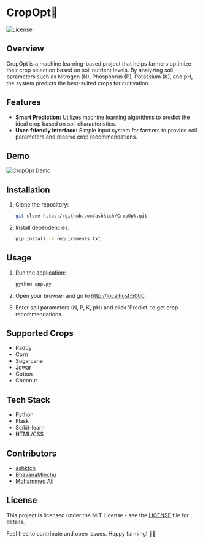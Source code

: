 # CropOpt🌱

[![License](https://img.shields.io/badge/license-MIT-blue.svg)](LICENSE)

## Overview

CropOpt is a machine learning-based project that helps farmers optimize their crop selection based on soil nutrient levels. By analyzing soil parameters such as Nitrogen (N), Phosphorus (P), Potassium (K), and pH, the system predicts the best-suited crops for cultivation.

## Features

- **Smart Prediction:** Utilizes machine learning algorithms to predict the ideal crop based on soil characteristics.
- **User-friendly Interface:** Simple input system for farmers to provide soil parameters and receive crop recommendations.

## Demo

![CropOpt Demo](demo.gif)

## Installation

1. Clone the repository:

   ```bash
   git clone https://github.com/ashktch/CropOpt.git
   ```

2. Install dependencies:

   ```bash
   pip install -r requirements.txt
   ```

## Usage

1. Run the application:

   ```bash
   python app.py
   ```

2. Open your browser and go to [http://localhost:5000](http://localhost:5000).

3. Enter soil parameters (N, P, K, pH) and click 'Predict' to get crop recommendations.

## Supported Crops

- Paddy
- Corn
- Sugarcane
- Jowar
- Cotton
- Coconut

## Tech Stack

- Python
- Flask
- Scikit-learn
- HTML/CSS

## Contributors

- [ashktch](https://github.com/ashktch)
- [BhavanaMinchu](https://github.com/BhavanaMinchu)
- [Mohammed Ali](https://github.com/mohammed-ali-2003)

## License

This project is licensed under the MIT License - see the [LICENSE](LICENSE) file for details.

Feel free to contribute and open issues. Happy farming! 🚜🌾
